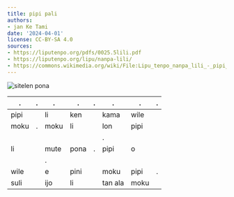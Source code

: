 ```yaml
---
title: pipi pali
authors:
- jan Ke Tami
date: '2024-04-01'
license: CC-BY-SA 4.0
sources:
- https://liputenpo.org/pdfs/0025.5lili.pdf
- https://liputenpo.org/lipu/nanpa-lili/
- https://commons.wikimedia.org/wiki/File:Lipu_tenpo_nanpa_lili_-_pipi_pali.png
---
```


![sitelen pona](https://upload.wikimedia.org/wikipedia/commons/7/71/Lipu_tenpo_nanpa_lili_-_pipi_pali.png)

.|.|.|.|.|.|.|.
-|-|-|-|-|-|-|-
pipi||li|ken||kama|wile
moku|.|moku|li||lon|pipi
||||||.
li||mute|pona|.|pipi|o
|||.
wile||e|pini||moku|pipi|.
suli||ijo|li||tan ala|moku